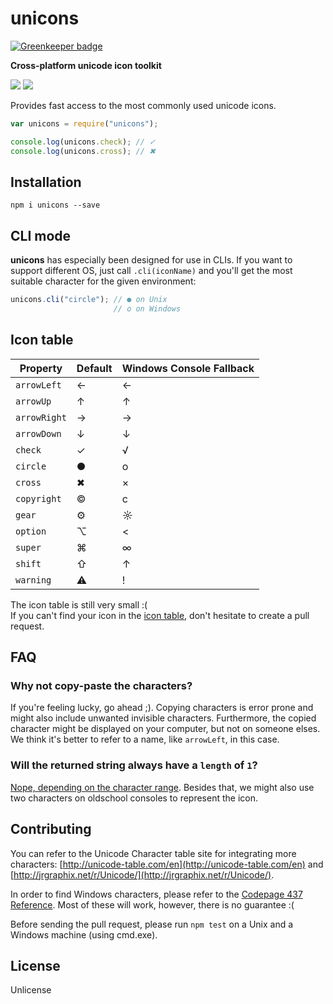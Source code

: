 # unicons

[![Greenkeeper badge](https://badges.greenkeeper.io/Download/unicons.svg)](https://greenkeeper.io/)

**Cross-platform unicode icon toolkit**

[![](https://img.shields.io/npm/v/unicons.svg)](https://www.npmjs.com/package/unicons)
[![](https://img.shields.io/npm/dm/unicons.svg)](https://www.npmjs.com/package/unicons)

Provides fast access to the most commonly used unicode icons.

```javascript
var unicons = require("unicons");

console.log(unicons.check); // ✓
console.log(unicons.cross); // ✖
```

## Installation

```
npm i unicons --save
```

## CLI mode

**unicons** has especially been designed for use in CLIs. If you want to support different OS, just call `.cli(iconName)` and you'll get the most suitable character for the given environment:

```javascript
unicons.cli("circle"); // ● on Unix
                       // o on Windows
```

## Icon table

Property | Default | Windows Console Fallback
---------|---------|-------------------------|
`arrowLeft` | ← | ←
`arrowUp` | ↑ | ↑
`arrowRight` | → | →
`arrowDown` | ↓ | ↓
`check` | ✓ | √
`circle` | ● | o
`cross` | ✖ | ×
`copyright` | © | c
`gear` | ⚙ | ☼
`option` | ⌥ | <
`super` | ⌘ | ∞
`shift` | ⇧ | ↑
`warning` | ⚠ | !

The icon table is still very small :(<br>
If you can't find your icon in the [icon table](https://github.com/peerigon/unicons#icon-table), don't hesitate to create a pull request.

## FAQ

### Why not copy-paste the characters?

If you're feeling lucky, go ahead ;). Copying characters is error prone and might also include unwanted invisible characters. Furthermore, the copied character might be displayed on your computer, but not on someone elses. We think it's better to refer to a name, like `arrowLeft`, in this case.

### Will the returned string always have a `length` of `1`?

[Nope, depending on the character range](https://mathiasbynens.be/notes/javascript-unicode). Besides that, we might also use two characters on oldschool consoles to represent the icon.


## Contributing

You can refer to the Unicode Character table site for integrating more characters: [http://unicode-table.com/en](http://unicode-table.com/en) and [http://jrgraphix.net/r/Unicode/](http://jrgraphix.net/r/Unicode/).

In order to find Windows characters, please refer to the [Codepage 437 Reference](https://en.wikipedia.org/wiki/Code_page_437). Most of these will work, however, there is no guarantee :(

Before sending the pull request, please run `npm test` on a Unix and a Windows machine (using cmd.exe).

## License

Unlicense
